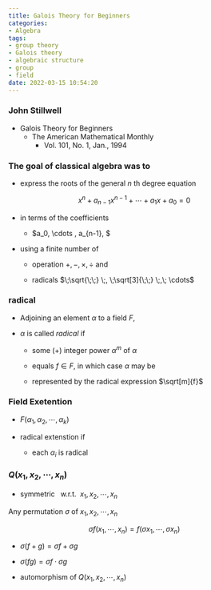 ```yaml
---
title: Galois Theory for Beginners
categories: 
- Algebra
tags:
- group theory
- Galois theory
- algebraic structure
- group
- field
date: 2022-03-15 10:54:20
---
```


### John Stillwell
- Galois Theory for Beginners
    - The American Mathematical Monthly
        - Vol. 101, No. 1, Jan., 1994

### The goal of classical algebra was to

- express the roots of the general *n* th degree equation

$$x^n + a_{n-1}x^{n-1} + \cdots + a_1 x + a_0 = 0$$

- in terms of the coefficients
    - $a_0,  \cdots , a_{n-1}, $ <br> ${}$ 

- using a finite number of

    - operation $+, -, \times, \div$ and

    - radicals $\;\sqrt{\;\;} \;, \;\sqrt[3]{\;\;} \;,\; \cdots$


### radical

- Adjoining an element $\alpha$ to a field $F$,

- $\alpha$ is called *radical* if

    - some (+) integer power $\alpha^m$ of $\alpha$

    - equals $f \in F$, in which case $\alpha$ may be 

    - represented by the radical expression $\sqrt[m]{f}$

### Field Exetention

- $F(\alpha_1, \alpha_2, \cdots, \alpha_k)$ 

- radical extenstion if

    - each $\alpha_i$ is radical

### $Q(x_1, x_2, \cdots, x_n)$

- symmetric $\;$ w.r.t. $\; x_1, x_2, \cdots, x_n$

Any permutation $\sigma$ of $x_1, x_2, \cdots, x_n$

$$\sigma f(x_1, \cdots, x_n) = f(\sigma x_1, \cdots, \sigma x_n)$$

- $\sigma (f+g) = \sigma f + \sigma g$

- $\sigma (fg) = \sigma f \cdot \sigma g$

- automorphism of $Q(x_1, x_2, \cdots, x_n)$

<br>